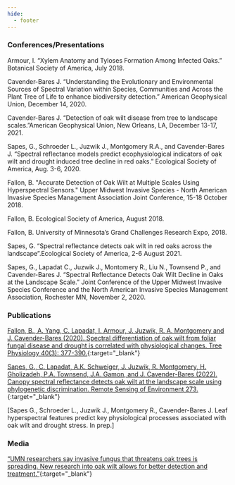 ```yaml
---
hide:
  - footer
---
```


### Conferences/Presentations

Armour, I. “Xylem Anatomy and Tyloses Formation Among Infected Oaks.” Botanical Society of America, July 2018.

Cavender-Bares J. “Understanding the Evolutionary and Environmental Sources of Spectral Variation within Species, Communities and Across the Plant Tree of Life to enhance biodiversity detection.” American Geophysical Union, December 14, 2020.

Cavender-Bares J. “Detection of oak wilt disease from tree to landscape scales.”American Geophysical Union, New Orleans, LA, December 13-17, 2021.  

Sapes, G., Schroeder L., Juzwik J., Montgomery R.A., and Cavender-Bares J. “Spectral reflectance models predict ecophysiological indicators of oak wilt and drought induced tree decline in red oaks.” Ecological Society of America, Aug. 3-6, 2020.

Fallon, B. "Accurate Detection of Oak Wilt at Multiple Scales Using Hyperspectral Sensors." Upper Midwest Invasive Species - North American Invasive Species Management Association Joint Conference, 15-18 October 2018.

Fallon, B. Ecological Society of America, August 2018.

Fallon, B. University of Minnesota’s Grand Challenges Research Expo, 2018.

Sapes, G. “Spectral reflectance detects oak wilt in red oaks across the landscape”.Ecological Society of America, 2-6 August 2021.

Sapes, G., Lapadat C., Juzwik J., Montomery R., Liu N., Townsend P., and Cavender-Bares J. “Spectral Reflectance Detects Oak Wilt Decline in Oaks at the Landscape Scale.” Joint Conference of the Upper Midwest Invasive Species Conference and the North American Invasive Species Management Association, Rochester MN, November 2, 2020.

### Publications

[Fallon, B., A. Yang, C. Lapadat, I. Armour, J. Juzwik, R. A. Montgomery and J. Cavender-Bares (2020). Spectral differentiation of oak wilt from foliar fungal disease and drought is correlated with physiological changes. Tree Physiology 40(3): 377-390.](https://drive.google.com/file/d/1v7v0ofzl4-izmm82D1lbhPw-330ubWc9/view?usp=sharing){:target="\_blank"}

[Sapes, G., C. Lapadat, A.K. Schweiger, J. Juzwik, R. Montgomery, H. Gholizadeh, P.A. Townsend, J.A. Gamon, and J. Cavender-Bares (2022). Canopy spectral reflectance detects oak wilt at the landscape scale using phylogenetic discrimination. Remote Sensing of Environment 273.](https://drive.google.com/file/d/1jvwWEzR_vVr5V_qRQ-o6UPUI2KNBc5Cq/view?usp=sharing){:target="\_blank"}

[Sapes G., Schroeder L., Juzwik J., Montgomery R., Cavender-Bares J. Leaf hyperspectral features predict key physiological processes associated with oak wilt and drought stress. In prep.]

### Media

[“UMN researchers say invasive fungus that threatens oak trees is spreading. New research into oak wilt allows for better detection and treatment.”](https://mndaily.com/262507/news/tree-d-lightly-umn-researchers-say-invasive-fungus-threatens-oak-trees-is-spreading/){:target="\_blank"}
